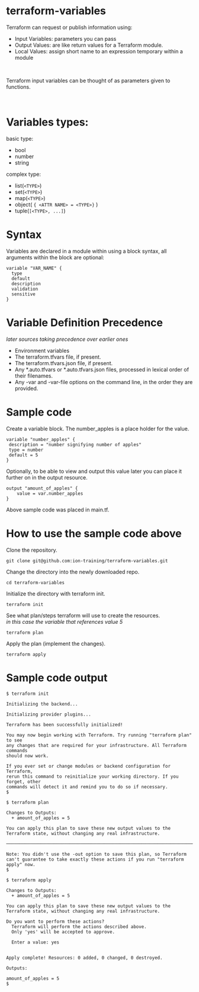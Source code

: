 # terraform-variables

Terraform can request or publish information using:
   - Input Variables: parameters you can pass
   - Output Values: are like return values for a Terraform module.
   - Local Values: assign short name to an expression temporary within a module

<br>

Terraform input variables can be thought of as parameters given to functions.

<br>

# Variables types:
basic type:
   - bool
   - number
   - string

complex type:
   - list(```<TYPE>```)
   - set(```<TYPE>```)
   - map(```<TYPE>```)
   - object( ```{ <ATTR NAME> = <TYPE>}``` )
   - tuple(```[<TYPE>, ...]```)

# Syntax
Variables are declared in a module within using a block syntax, all arguments within the block are optional:
```
variable "VAR_NAME" {
  type
  default
  description
  validation
  sensitive
}
```


# Variable Definition Precedence
_later sources taking precedence over earlier ones_
   - Environment variables
   - The terraform.tfvars file, if present.
   - The terraform.tfvars.json file, if present.
   - Any *.auto.tfvars or *.auto.tfvars.json files, processed in lexical order of their filenames.
   - Any -var and -var-file options on the command line, in the order they are provided.

# Sample code

Create a variable block.
The number_apples is a place holder for the value.
```
variable "number_apples" {
 description = "number signifying number of apples"
 type = number
 default = 5
}
```

Optionally, 
to be able to view and output this value later you can place it further on in the output resource.

```
output "amount_of_apples" {
    value = var.number_apples
}
```

Above sample code was placed in main.tf.

# How to use the sample code above

Clone the repository.
```
git clone git@github.com:ion-training/terraform-variables.git
```

Change the directory into the newly downloaded repo.
```
cd terraform-variables
```

Initialize the directory with terraform init.
```
terraform init
```
See what plan/steps terraform will use to create the resources. \
_in this case the variable that references value 5_
```
terraform plan
```

Apply the plan (implement the changes).
```
terraform apply
```

# Sample code output
```
$ terraform init

Initializing the backend...

Initializing provider plugins...

Terraform has been successfully initialized!

You may now begin working with Terraform. Try running "terraform plan" to see
any changes that are required for your infrastructure. All Terraform commands
should now work.

If you ever set or change modules or backend configuration for Terraform,
rerun this command to reinitialize your working directory. If you forget, other
commands will detect it and remind you to do so if necessary.
$
```

```
$ terraform plan

Changes to Outputs:
  + amount_of_apples = 5

You can apply this plan to save these new output values to the Terraform state, without changing any real infrastructure.

───────────────────────────────────────────────────────────────────────────────────────────────────────────────────────────────

Note: You didn't use the -out option to save this plan, so Terraform can't guarantee to take exactly these actions if you run "terraform apply" now.
$
```

```
$ terraform apply

Changes to Outputs:
  + amount_of_apples = 5

You can apply this plan to save these new output values to the Terraform state, without changing any real infrastructure.

Do you want to perform these actions?
  Terraform will perform the actions described above.
  Only 'yes' will be accepted to approve.

  Enter a value: yes


Apply complete! Resources: 0 added, 0 changed, 0 destroyed.

Outputs:

amount_of_apples = 5
$
```
